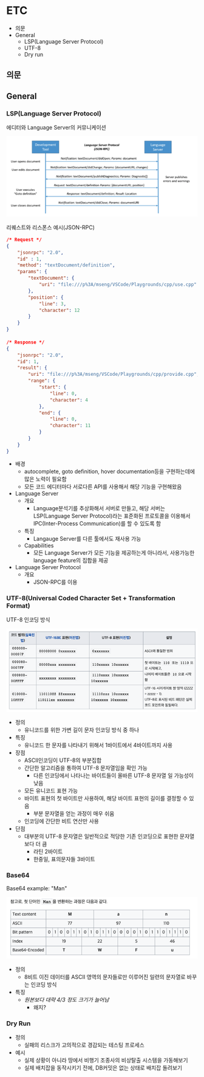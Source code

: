 # ETC

- 의문
- General
  - LSP(Language Server Protocol)
  - UTF-8
  - Dry run

## 의문

## General

### LSP(Language Server Protocol)

에디터와 Language Server의 커뮤니케이션

![](./images/etc/lsp1.png)

리퀘스트와 리스폰스 예시(JSON-RPC)

```json
/* Request */
{
    "jsonrpc": "2.0",
    "id" : 1,
    "method": "textDocument/definition",
    "params": {
        "textDocument": {
            "uri": "file:///p%3A/mseng/VSCode/Playgrounds/cpp/use.cpp"
        },
        "position": {
            "line": 3,
            "character": 12
        }
    }
}

/* Response */
{
    "jsonrpc": "2.0",
    "id": 1,
    "result": {
        "uri": "file:///p%3A/mseng/VSCode/Playgrounds/cpp/provide.cpp",
        "range": {
            "start": {
                "line": 0,
                "character": 4
            },
            "end": {
                "line": 0,
                "character": 11
            }
        }
    }
}
```

- 배경
  - autocomplete, goto definition, hover documentation등을 구현하는데에 많은 노력이 필요함
  - 모든 코드 에디터마다 서로다른 API를 사용해서 해당 기능을 구현해왔음
- Language Server
  - 개요
    - Language분석기를 추상화해서 서버로 만들고, 해당 서버는 LSP(Language Server Protocol)라는 표준화된 프로토콜을 이용해서 IPC(Inter-Process Communication)를 할 수 있도록 함
  - 특징
    - Langauge Server를 다른 툴에서도 재사용 가능
  - Capabilities
    - 모든 Language Server가 모든 기능을 제공하는게 아니라서, 사용가능한 language feature의 집합을 제공
- Language Server Protocol
  - 개요
    - JSON-RPC를 이용

### UTF-8(Universal Coded Character Set + Transformation Format)

UTF-8 인코딩 방식

![](./images/etc/utf8.png)

- 정의
  - 유니코드를 위한 가변 길이 문자 인코딩 방식 중 하나
- 특징
  - 유니코드 한 문자를 나타내기 위해서 1바이트에서 4바이트까지 사용
- 장점
  - ASCII인코딩이 UTF-8의 부분집합
  - 간단한 알고리즘을 통하여 UTF-8 문자열임을 확인 가능
    - 다른 인코딩에서 나타나는 바이트들이 올바른 UTF-8 문자열 일 가능성이 낮음
  - 모든 유니코드 표현 가능
  - 바이트 표현의 첫 바이트만 사용하여, 해당 바이트 표현의 길이를 결정할 수 있음
    - 부분 문자열을 얻는 과정이 매우 쉬움
  - 인코딩에 간단한 비트 연산만 사용
- 단점
  - 대부분의 UTF-8 문자열은 일반적으로 적당한 기존 인코딩으로 표현한 문자열보다 더 큼
    - 라틴 2바이트
    - 한중일, 표의문자들 3바이트

### Base64

Base64 example: "Man"

![](./images/etc/base64.png)

- 정의
  - 8비트 이진 데이터를 ASCII 영역의 문자들로만 이루어진 일련의 문자열로 바꾸는 인코딩 방식
- 특징
  - *원본보다 대략 4/3 정도 크기가 늘어남*
    - 왜지?

### Dry Run

- 정의
  - 실패의 리스크가 고의적으로 경감되는 테스팅 프로세스
- 예시
  - 실제 상황이 아니라 땅에서 비행기 조종사의 비상탈출 시스템을 가동해보기
  - 실제 배치잡을 동작시키기 전에, DB커밋은 없는 상태로 배치잡 돌려보기
